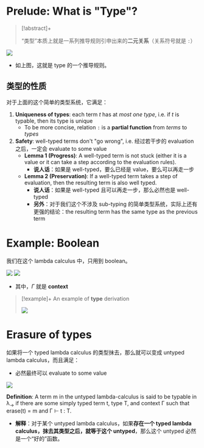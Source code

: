 # Prelude: What is "Type"?

> [!abstract]+
> 
> “类型”本质上就是一系列推导规则引申出来的**二元关系**（关系符号就是 `:`）

<img src="https://gitlab.com/mtdickens1998/mtd-images/-/raw/main/img/2024/07/6_14_56_8_202407061456251.png"/>

- 如上图，这就是 type 的一个推导规则。

## 类型的性质

对于上面的这个简单的类型系统，它满足：

1. **Uniqueness of types**: each term *t* has at *most one type*, i.e. if *t* is typable, then its type is unique
    - To be more concise, relation `:` is a **partial function** from *terms* to *types*
2. **Safety**: well-typed terms don't "go wrong", i.e. 经过若干步的 evaluation 之后，一定会 evaluate to some value
    - **Lemma 1 (Progress)**: A well-typed term is not stuck (either it is a value or it can take a step according to the evaluation rules).
        - **说人话**：如果是 well-typed，要么已经是 value，要么可以再走一步
    - **Lemma 2 (Preservation)**: If a well-typed term takes a step of evaluation, then the resulting term is also well typed.
        - **说人话**：如果是 well-typed 且可以再走一步，那么必然也是 well-typed
        - **另外**：对于我们这个不涉及 sub-typing 的简单类型系统，实际上还有更强的结论：the resulting term has the same type as the previous term

# Example: Boolean

我们在这个 lambda calculus 中，只用到 boolean。

<img src="https://gitlab.com/mtdickens1998/mtd-images/-/raw/main/img/2024/07/6_15_28_57_202407061528097.png"/>

<img src="https://gitlab.com/mtdickens1998/mtd-images/-/raw/main/img/2024/07/6_15_29_38_202407061529887.png"/>

- 其中，$\Gamma$ 就是 **context**

> [!example]+ An example of **type** derivation
> 
> <img src="https://gitlab.com/mtdickens1998/mtd-images/-/raw/main/img/2024/07/6_15_31_46_202407061531650.png"/>

# Erasure of types

如果将一个 typed lambda calculus 的类型抹去，那么就可以变成 untyped lambda calculus，而且满足：

- 必然最终可以 evaluate to some value

<img src="https://gitlab.com/mtdickens1998/mtd-images/-/raw/main/img/2024/07/6_16_38_40_202407061638747.png"/>

**Definition**: A term m in the untyped lambda-calculus is said to be typable in λ<sub>→</sub> if there are some simply typed term t, type T, and context Γ such that erase(t) = m and Γ ⊢ t : T. 

- **解释**：对于某个 untyped lambda calculus，如果**存在一个 typed lambda calculus，抹去其类型之后，就等于这个 untyped**，那么这个 untyped 必然是一个“好的”函数。
